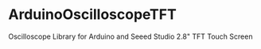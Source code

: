 ArduinoOscilloscopeTFT
======================

Oscilloscope Library for Arduino and Seeed Studio 2.8" TFT Touch Screen
